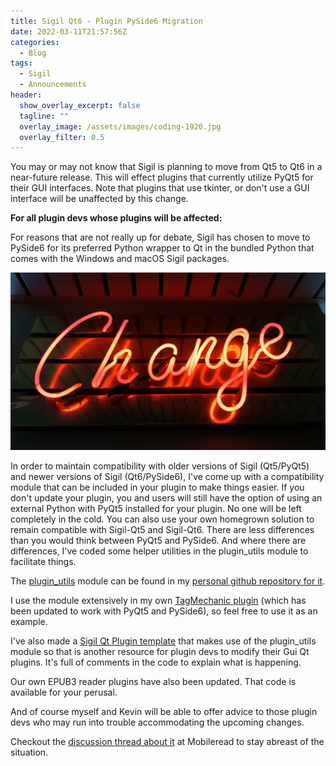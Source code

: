 ```yaml
---
title: Sigil Qt6 - Plugin PySide6 Migration
date: 2022-03-11T21:57:56Z
categories:
  - Blog
tags:
  - Sigil
  - Announcements
header:
  show_overlay_excerpt: false
  tagline: ""
  overlay_image: /assets/images/coding-1920.jpg
  overlay_filter: 0.5
---
```


You may or may not know that Sigil is planning to move from Qt5 to Qt6 in a near-future release. This will effect plugins that currently utilize PyQt5 for their GUI interfaces. Note that plugins that use tkinter, or don't use a GUI interface will be unaffected by this change.


__For all plugin devs whose plugins will be affected:__

For reasons that are not really up for debate, Sigil has chosen to move to PySide6 for its preferred Python wrapper to Qt in the bundled Python that comes with the Windows and macOS Sigil packages.

![Plugin Changes](/assets/images/changes.jpg)

In order to maintain compatibility with older versions of Sigil (Qt5/PyQt5) and newer versions of Sigil (Qt6/PySide6), I've come up with a compatibility module that can be included in your plugin to make things easier. If you don't update your plugin, you and users will still have the option of using an external Python with PyQt5 installed for your plugin. No one will be left completely in the cold. You can also use your own homegrown solution to remain compatible with Sigil-Qt5 and Sigil-Qt6. There are less differences than you would think between PyQt5 and PySide6. And where there are differences, I've coded some helper utilities in the plugin_utils module to facilitate things.

The [plugin_utils](https://github.com/dougmassay/sigil-plugin-utils/blob/main/plugin_utils.py) module can be found in my [personal github repository for it](https://github.com/dougmassay/sigil-plugin-utils).

I use the module extensively in my own [TagMechanic plugin](https://github.com/dougmassay/tagmechanic-sigil-plugin) (which has been updated to work with PyQt5 and PySide6), so feel free to use it as an example.

I've also made a [Sigil Qt Plugin template](https://github.com/dougmassay/sigil-qtplugin-template/releases/latest) that makes use of the plugin_utils module so that is another resource for plugin devs to modify their Gui Qt plugins. It's full of comments in the code to explain what is happening.

Our own EPUB3 reader plugins have also been updated. That code is available for your perusal.

And of course myself and Kevin will be able to offer advice to those plugin devs who may run into trouble accommodating the upcoming changes.

Checkout the [discussion thread about it](https://www.mobileread.com/forums/showthread.php?t=346162) at Mobileread to stay abreast of the situation.


